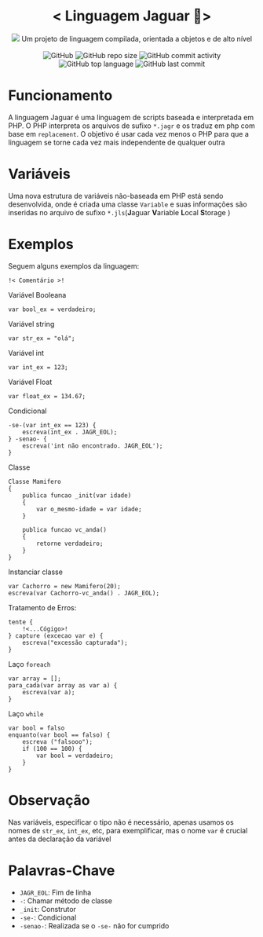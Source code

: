 <h1 align=center> 
  < Linguagem Jaguar 🐯> 
</h1>
<p align=center>
  <img src = "https://github.com/caue-alves/Linguagem-Jaguar/blob/master/img/jaguar.png?raw=true">
Um projeto de linguagem compilada, orientada a objetos e de alto nível<br><br>
  
  
<img alt="GitHub" src="https://img.shields.io/github/license/caue-alves/Linguagem-Jaguar">
<img alt="GitHub repo size" src="https://img.shields.io/github/repo-size/caue-alves/Linguagem-Jaguar">
<img alt="GitHub commit activity" src="https://img.shields.io/github/commit-activity/w/caue-alves/Linguagem-Jaguar"><br>
<img alt="GitHub top language" src="https://img.shields.io/github/languages/top/caue-alves/Linguagem-Jaguar">
<img alt="GitHub last commit" src="https://img.shields.io/github/last-commit/caue-alves/Linguagem-Jaguar">
</p>

# Funcionamento

A linguagem Jaguar é uma linguagem de scripts baseada e interpretada em PHP. O PHP interpreta os arquivos de sufixo `*.jagr` e os traduz em php com base em `replacement`. O objetivo é usar cada vez menos o PHP para que a linguagem se torne cada vez mais independente de qualquer outra

# Variáveis

Uma nova estrutura de variáveis não-baseada em PHP está sendo desenvolvida, onde é criada uma classe `Variable` e suas informações são inseridas no arquivo de sufixo `*.jls`(**J**aguar **V**ariable **L**ocal **S**torage ) 

# Exemplos

Seguem alguns exemplos da linguagem:
```
!< Comentário >!
```
Variável Booleana
```
var bool_ex = verdadeiro;
```

Variável string
```
var str_ex = "olá";
```
Variável int
```
var int_ex = 123;
```

Variável Float
```
var float_ex = 134.67;
```
Condicional
```
-se-(var int_ex == 123) {
	escreva(int_ex . JAGR_EOL);
} -senao- {
	escreva('int não encontrado. JAGR_EOL');
}
```

Classe
```
Classe Mamifero
{
	publica funcao _init(var idade)
	{
		var o_mesmo-idade = var idade;
	}

	publica funcao vc_anda()
	{
		retorne verdadeiro;
	}
}
```
Instanciar classe
```
var Cachorro = new Mamifero(20);
escreva(var Cachorro-vc_anda() . JAGR_EOL);
```
Tratamento de Erros:
```
tente {
	!<...Cógigo>!
} capture (excecao var e) {
	escreva("excessão capturada");
}
```
Laço `foreach`
```
var array = [];
para_cada(var array as var a) {
	escreva(var a);
}
```
Laço `while`
```
var bool = falso
enquanto(var bool == falso) {
	escreva ("falsooo");
	if (100 == 100) {
		var bool = verdadeiro;
	}
}
```

# Observação
Nas variáveis, especificar o tipo não é necessário, apenas usamos os nomes de `str_ex`, `int_ex`, etc, para exemplificar, mas o nome `var` é crucial antes da declaração da variável

# Palavras-Chave
- `JAGR_EOL`: Fim de linha
- `-`: Chamar método de classe
- `_init`: Construtor
- `-se-`: Condicional
- `-senao-`: Realizada se o `-se-` não for cumprido
